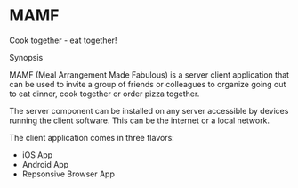 # MAMF
Cook together - eat together!

Synopsis

MAMF (Meal Arrangement Made Fabulous) is a server client application that
can be used to invite a group of friends or colleagues to organize going
out to eat dinner, cook together or order pizza together.

The server component can be installed on any server accessible by
devices running the client software. This can be the internet or a local
network.

The client application comes in three flavors:
  * iOS App
  * Android App
  * Repsonsive Browser App


